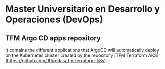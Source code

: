 # Master Universitario en Desarrollo y Operaciones (DevOps)

## TFM Argo CD apps repository
It contains the different applications that ArgoCD will automatically deploy on the Kubernetes cluster created by the repository [TFM Terraform AKS] (https://github.com/JRuedas/tfm-terraform-k8s).